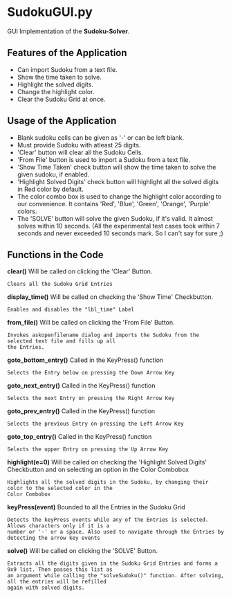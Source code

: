 # SudokuGUI.py

GUI Implementation of the **Sudoku-Solver**.

## Features of the Application

- Can import Sudoku from a text file.
- Show the time taken to solve.
- Highlight the solved digits.
- Change the highlight color.
- Clear the Sudoku Grid at once.

## Usage of the Application

- Blank sudoku cells can be given as '-' or can be left blank.
- Must provide Sudoku with atleast 25 digits.
- 'Clear' button will clear all the Sudoku Cells.
- 'From File' button is used to import a Sudoku from a text file.
- 'Show Time Taken' check button will show the time taken to solve the given sudoku, if enabled.
- 'Highlight Solved Digits' check button will highlight all the solved digits in Red color by default.
- The color combo box is used to change the highlight color according to our convenience. It contains 'Red', 'Blue', 'Green', 'Orange', 'Purple' colors.
- The 'SOLVE' button will solve the given Sudoku, if it's valid. It almost solves within 10 seconds. (All the experimental test cases took within 7 seconds and never exceeded 10 seconds mark. So I can't say for sure ;)

## Functions in the Code

**clear()**
    Will be called on clicking the 'Clear' Button.

    Clears all the Sudoku Grid Entries

**display_time()**
    Will be called on checking the 'Show Time' Checkbutton.

    Enables and disables the "lbl_time" Label

**from_file()**
    Will be called on clicking the 'From File' Button.

    Invokes askopenfilename dialog and imports the Sudoku from the selected text file and fills up all
    the Entries.

**goto_bottom_entry()**
    Called in the KeyPress() function

    Selects the Entry below on pressing the Down Arrow Key

**goto_next_entry()**
    Called in the KeyPress() function

    Selects the next Entry on pressing the Right Arrow Key

**goto_prev_entry()**
    Called in the KeyPress() function

    Selects the previous Entry on pressing the Left Arrow Key

**goto_top_entry()**
    Called in the KeyPress() function

    Selects the upper Entry on pressing the Up Arrow Key

**highlight(e=0)**
    Will be called on checking the 'Highlight Solved Digits' Checkbutton and on selecting an option in the
    Color Combobox

    Highlights all the solved digits in the Sudoku, by changing their color to the selected color in the
    Color Combobox

**keyPress(event)**
    Bounded to all the Entries in the Sudoku Grid

    Detects the keyPress events while any of the Entries is selected. Allows characters only if it is a
    number or '-' or a space. Also used to navigate through the Entries by detecting the arrow key events

**solve()**
    Will be called on clicking the 'SOLVE' Button.

    Extracts all the digits given in the Sudoku Grid Entries and forms a 9x9 list. Then passes this list as
    an argument while calling the "solveSudoku()" function. After solving, all the entries will be refilled
    again with solved digits.
